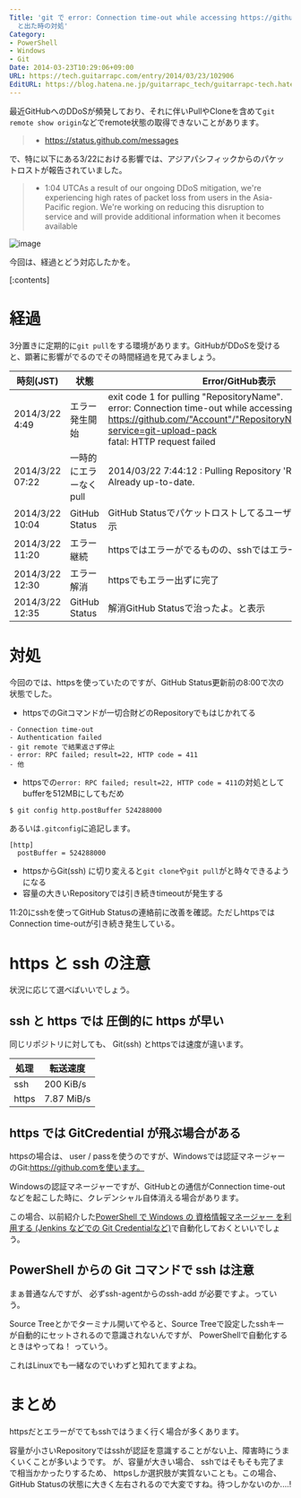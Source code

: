 ```yaml
---
Title: 'git で error: Connection time-out while accessing https://github.com/Account/RepositoryName.git
  と出た時の対処'
Category:
- PowerShell
- Windows
- Git
Date: 2014-03-23T10:29:06+09:00
URL: https://tech.guitarrapc.com/entry/2014/03/23/102906
EditURL: https://blog.hatena.ne.jp/guitarrapc_tech/guitarrapc-tech.hatenablog.com/atom/entry/12921228815720428249
---
```


最近GitHubへのDDoSが頻発しており、それに伴いPullやCloneを含めて`git remote show origin`などでremote状態の取得できないことがあります。

> - https://status.github.com/messages

で、特に以下にある3/22における影響では、アジアパシフィックからのパケットロストが報告されていました。

> - 1:04 UTCAs a result of our ongoing DDoS mitigation, we're experiencing high rates of packet loss from users in the Asia-Pacific region. We're working on reducing this disruption to service and will provide additional information when it becomes available

![image](https://cdn-ak.f.st-hatena.com/images/fotolife/g/guitarrapc_tech/20140323/20140323093111.png)

今回は、経過とどう対応したかを。

[:contents]

# 経過

3分置きに定期的に`git pull`をする環境があります。GitHubがDDoSを受けると、顕著に影響がでるのでその時間経過を見てみましょう。

|時刻(JST)|状態|Error/GitHub表示|
|----|----|----|
|2014/3/22 4:49|エラー発生開始| exit code 1 for pulling "RepositoryName".</br>error: Connection time-out while accessing https://github.com/"Account"/"RepositoryName".git/info/refs?service=git-upload-pack<br/>fatal: HTTP request failed|
|2014/3/22 07:22|一時的にエラーなくpull|2014/03/22 7:44:12 : Pulling Repository 'Repository Name'</br>Already up-to-date.|
|2014/3/22 10:04|GitHub Status|GitHub Statusでパケットロストしてるユーザーがいるよ。と表示|
|2014/3/22 11:20|エラー継続|httpsではエラーがでるものの、sshではエラー出ずに完了|
|2014/3/22 12:30|エラー解消|httpsでもエラー出ずに完了|
|2014/3/22 12:35|GitHub Status|解消GitHub Statusで治ったよ。と表示|
# 対処

今回のでは、httpsを使っていたのですが、GitHub Status更新前の8:00で次の状態でした。

- httpsでのGitコマンドが一切合財どのRepositoryでもはじかれてる

```
- Connection time-out
- Authentication failed
- git remote で結果返さず停止
- error: RPC failed; result=22, HTTP code = 411
- 他
```

- httpsでの`error: RPC failed; result=22, HTTP code = 411`の対処としてbufferを512MBにしてもだめ

```sh
$ git config http.postBuffer 524288000
```

あるいは`.gitconfig`に追記します。

```
[http]
  postBuffer = 524288000
```

- httpsからGit(ssh) に切り変えると`git clone`や`git pull`がと時々できるようになる
- 容量の大きいRepositoryでは引き続きtimeoutが発生する

11:20にsshを使ってGitHub Statusの連絡前に改善を確認。ただしhttpsではConnection time-outが引き続き発生している。

# https と ssh の注意

状況に応じて選べばいいでしょう。

## ssh と https では 圧倒的に https が早い

同じリポジトリに対しても、 Git(ssh) とhttpsでは速度が違います。

|処理|転送速度|
|----|----|
|ssh|200 KiB/s|
|https|7.87 MiB/s|

## https では GitCredential が飛ぶ場合がある

httpsの場合は、 user / passを使うのですが、Windowsでは認証マネージャー のGit:https://github.comを使います。

Windowsの認証マネージャーですが、GitHubとの通信がConnection time-outなどを起こした時に、クレデンシャル自体消える場合があります。

この場合、以前紹介した[PowerShell で Windows の 資格情報マネージャー を利用する (Jenkins などでの Git Credentialなど)](https://tech.guitarrapc.com/entry/2014/03/13/062713)で自動化しておくといいでしょう。

## PowerShell からの Git コマンドで ssh は注意

まぁ普通なんですが、 必ずssh-agentからのssh-add <Private Key Path> が必要ですよ。っていう。

Source Treeとかでターミナル開いてやると、Source Treeで設定したsshキーが自動的にセットされるので意識されないんですが、 PowerShellで自動化するときはやってね！ っていう。

これはLinuxでも一緒なのでいわずと知れてますよね。

# まとめ

httpsだとエラーがでてもsshではうまく行く場合が多くあります。

容量が小さいRepositoryではsshが認証を意識することがない上、障害時にうまくいくことが多いようです。
が、容量が大きい場合、 sshではそもそも完了まで相当かかったりするため、 httpsしか選択肢が実質ないことも。この場合、GitHub Statusの状態に大きく左右されるので大変ですね。待つしかないのか....!
